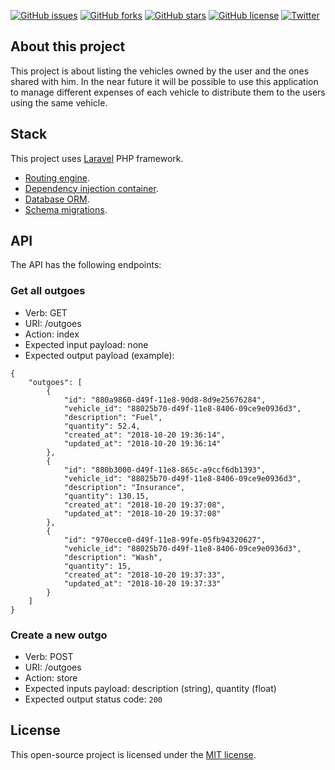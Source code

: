 <p align="center">

[![GitHub issues](https://img.shields.io/github/issues/cristian-g/sharing-api.svg)](https://github.com/cristian-g/sharing-api/issues) [![GitHub forks](https://img.shields.io/github/forks/cristian-g/sharing-api.svg)](https://github.com/cristian-g/sharing-api/network) [![GitHub stars](https://img.shields.io/github/stars/cristian-g/sharing-api.svg)](https://github.com/cristian-g/sharing-api/stargazers) [![GitHub license](https://img.shields.io/github/license/cristian-g/sharing-api.svg)](https://github.com/cristian-g/sharing-api/blob/master/LICENSE) [![Twitter](https://img.shields.io/twitter/url/https/github.com/cristian-g/sharing-api.svg?style=social)](https://twitter.com/intent/tweet?text=Wow:&url=https%3A%2F%2Fgithub.com%2Fcristian-g%2Fsharing-api)

</p>

## About this project

This project is about listing the vehicles owned by the user and the ones shared with him. In the near future it will be possible to use this application to manage different expenses of each vehicle to distribute them to the users using the same vehicle.

## Stack

This project uses [Laravel](https://laravel.com/docs) PHP framework.
- [Routing engine](https://laravel.com/docs/routing).
- [Dependency injection container](https://laravel.com/docs/container).
- [Database ORM](https://laravel.com/docs/eloquent).
- [Schema migrations](https://laravel.com/docs/migrations).

## API

The API has the following endpoints:

### Get all outgoes

- Verb: GET
- URI: /outgoes
- Action: index
- Expected input payload: none
- Expected output payload (example):
``` 
{
    "outgoes": [
        {
            "id": "880a9860-d49f-11e8-90d8-8d9e25676284",
            "vehicle_id": "88025b70-d49f-11e8-8406-09ce9e0936d3",
            "description": "Fuel",
            "quantity": 52.4,
            "created_at": "2018-10-20 19:36:14",
            "updated_at": "2018-10-20 19:36:14"
        },
        {
            "id": "880b3000-d49f-11e8-865c-a9ccf6db1393",
            "vehicle_id": "88025b70-d49f-11e8-8406-09ce9e0936d3",
            "description": "Insurance",
            "quantity": 130.15,
            "created_at": "2018-10-20 19:37:08",
            "updated_at": "2018-10-20 19:37:08"
        },
        {
            "id": "970ecce0-d49f-11e8-99fe-05fb94320627",
            "vehicle_id": "88025b70-d49f-11e8-8406-09ce9e0936d3",
            "description": "Wash",
            "quantity": 15,
            "created_at": "2018-10-20 19:37:33",
            "updated_at": "2018-10-20 19:37:33"
        }
    ]
}
```

### Create a new outgo
- Verb: POST
- URI: /outgoes
- Action: store
- Expected inputs payload: description (string), quantity (float)
- Expected output status code: ```200```
    
    
## License

This open-source project is licensed under the [MIT license](https://opensource.org/licenses/MIT).

